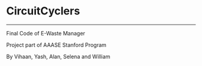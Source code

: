 # CircuitCyclers
_________________

Final Code of E-Waste Manager

Project part of AAASE Stanford Program

By Vihaan, Yash, Alan, Selena and William

